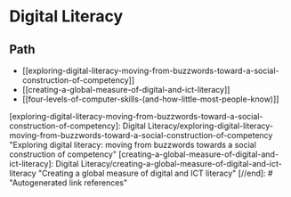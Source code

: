 # Digital Literacy

## Path

- [[exploring-digital-literacy-moving-from-buzzwords-toward-a-social-construction-of-competency]]
- [[creating-a-global-measure-of-digital-and-ict-literacy]]
- [[four-levels-of-computer-skills-(and-how-little-most-people-know)]]

[//begin]: # "Autogenerated link references for markdown compatibility"
[exploring-digital-literacy-moving-from-buzzwords-toward-a-social-construction-of-competency]: Digital Literacy/exploring-digital-literacy-moving-from-buzzwords-toward-a-social-construction-of-competency "Exploring digital literacy: moving from buzzwords towards a social construction of competency"
[creating-a-global-measure-of-digital-and-ict-literacy]: Digital Literacy/creating-a-global-measure-of-digital-and-ict-literacy "Creating a global measure of digital and ICT literacy"
[//end]: # "Autogenerated link references"